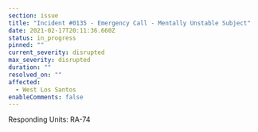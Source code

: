 ```yaml
---
section: issue
title: "Incident #0135 - Emergency Call - Mentally Unstable Subject"
date: 2021-02-17T20:11:36.660Z
status: in_progress
pinned: ""
current_severity: disrupted
max_severity: disrupted
duration: ""
resolved_on: ""
affected:
  - West Los Santos
enableComments: false
---
```

Responding Units: RA-74
